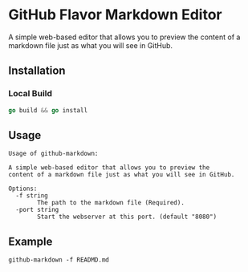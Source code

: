 # GitHub Flavor Markdown Editor

A simple web-based editor that allows you to preview the content of a markdown file just as what you will see in GitHub.

## Installation

### Local Build

```go
go build && go install
```

## Usage

```
Usage of github-markdown:

A simple web-based editor that allows you to preview the
content of a markdown file just as what you will see in GitHub.

Options:
  -f string
    	The path to the markdown file (Required).
  -port string
    	Start the webserver at this port. (default "8080")
```

## Example

```
github-markdown -f READMD.md
```
